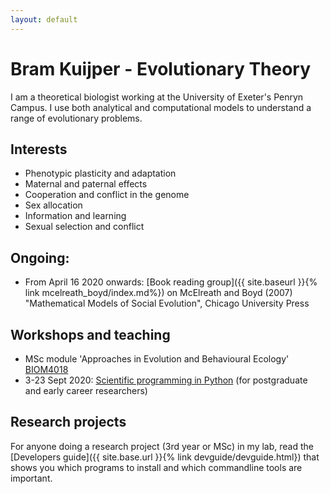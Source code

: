 ```yaml
---
layout: default
---
```


# Bram Kuijper - Evolutionary Theory
I am a theoretical biologist working at the University of Exeter's Penryn Campus. I use both analytical and computational models to understand a range of evolutionary problems.

## Interests
* Phenotypic plasticity and adaptation
* Maternal and paternal effects
* Cooperation and conflict in the genome
* Sex allocation
* Information and learning
* Sexual selection and conflict

## Ongoing:
* From April 16 2020 onwards: [Book reading group]({{ site.baseurl }}{% link mcelreath_boyd/index.md%}) on McElreath and Boyd (2007) "Mathematical Models of Social Evolution", Chicago University Press 

## Workshops and teaching
* MSc module 'Approaches in Evolution and Behavioural Ecology' [BIOM4018](http://biosciences.exeter.ac.uk/current/modules/description/index.php?moduleCode=BIOM4018) 
* 3-23 Sept 2020: [Scientific programming in Python](https://exeter-data-analytics.github.io/workshops/intro-to-python.html) (for postgraduate and early career researchers)


## Research projects
For anyone doing a research project (3rd year or MSc) in my lab, read the [Developers guide]({{ site.base.url }}{% link devguide/devguide.html}) that shows you which programs to install and which commandline tools are important.
